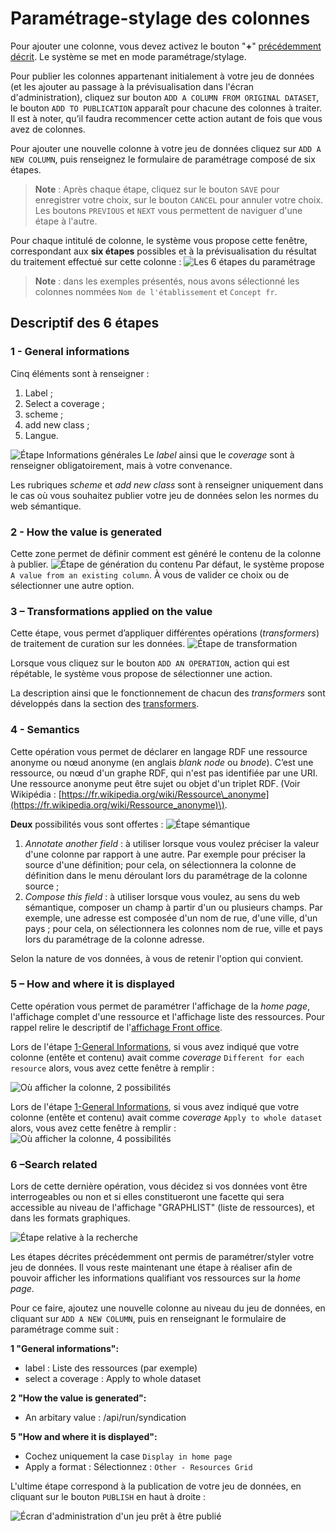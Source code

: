 # Paramétrage-stylage des colonnes

Pour ajouter une colonne, vous devez activez le bouton "**+**" [précédemment décrit](creationuri.md). Le système se met en mode paramétrage/stylage.

Pour publier les colonnes appartenant initialement à votre jeu de données \(et les ajouter au passage à la prévisualisation dans l'écran d'administration\), cliquez sur bouton `ADD A COLUMN FROM ORIGINAL DATASET`, le bouton `ADD TO PUBLICATION` apparaît pour chacune des colonnes à traiter. Il est à noter, qu’il faudra recommencer cette action autant de fois que vous avez de colonnes.

Pour ajouter une nouvelle colonne à votre jeu de données cliquez sur `ADD A NEW COLUMN`, puis renseignez le formulaire de paramétrage composé de six étapes.

> **Note** : Après chaque étape, cliquez sur le bouton `SAVE` pour enregistrer votre choix, sur le bouton `CANCEL` pour annuler votre choix. Les boutons `PREVIOUS` et `NEXT` vous permettent de naviguer d'une étape à l'autre.

Pour chaque intitulé de colonne, le système vous propose cette fenêtre, correspondant aux **six étapes** possibles et à la prévisualisation du résultat du traitement effectué sur cette colonne : ![Les 6 &#xE9;tapes du param&#xE9;trage](../.gitbook/assets/parametrage2.png)

> **Note** : dans les exemples présentés, nous avons sélectionné les colonnes nommées `Nom de l'établissement` et `Concept fr`.

## Descriptif des 6 étapes

### 1 - General informations

Cinq éléments sont à renseigner :

1. Label ;
2. Select a coverage ;
3. scheme ;
4. add new class ;
5. Langue.

![&#xC9;tape Informations g&#xE9;n&#xE9;rales](../.gitbook/assets/parametrage3.png) Le _label_ ainsi que le _coverage_ sont à renseigner obligatoirement, mais à votre convenance.

Les rubriques _scheme_ et _add new class_ sont à renseigner uniquement dans le cas où vous souhaitez publier votre jeu de données selon les normes du web sémantique.

### 2 - How the value is generated

Cette zone permet de définir comment est généré le contenu de la colonne à publier. ![&#xC9;tape de g&#xE9;n&#xE9;ration du contenu](../.gitbook/assets/parametrage4.png) Par défaut, le système propose `A value from an existing column`. À vous de valider ce choix ou de sélectionner une autre option.

### **3 – Transformations applied on the value**

Cette étape, vous permet d’appliquer différentes opérations \(_transformers_\) de traitement de curation sur les données. ![&#xC9;tape de transformation](../.gitbook/assets/parametre5.png)

Lorsque vous cliquez sur le bouton `ADD AN OPERATION`, action qui est répétable, le système vous propose de sélectionner une action.

La description ainsi que le fonctionnement de chacun des _transformers_ sont développés dans la section des [transformers](../administration/modele/transformers/).

### **4 - Semantics**

Cette opération vous permet de déclarer en langage RDF une ressource anonyme ou nœud anonyme \(en anglais _blank node_ ou _bnode_\). C’est une ressource, ou nœud d'un graphe RDF, qui n'est pas identifiée par une URI. Une ressource anonyme peut être sujet ou objet d'un triplet RDF. \(Voir Wikipédia : [https://fr.wikipedia.org/wiki/Ressource\_anonyme](https://fr.wikipedia.org/wiki/Ressource_anonyme)\).

**Deux** possibilités vous sont offertes : ![&#xC9;tape s&#xE9;mantique](../.gitbook/assets/parametre6.png)

1. _Annotate another field_ : à utiliser lorsque vous voulez préciser la valeur d'une colonne par rapport à une autre. Par exemple pour préciser la source d'une définition; pour cela, on sélectionnera la colonne de définition dans le menu déroulant lors du paramétrage de la colonne source ;
2. _Compose this field_ : à utiliser lorsque vous voulez, au sens du web sémantique, composer un champ à partir d'un ou plusieurs champs. Par exemple, une adresse est composée d'un nom de rue, d'une ville, d'un pays ; pour cela, on sélectionnera les colonnes nom de rue, ville et pays lors du paramétrage de la colonne adresse.

Selon la nature de vos données, à vous de retenir l'option qui convient.

### 5 – How and where it is displayed

Cette opération vous permet de paramétrer l'affichage de la _home page_, l'affichage complet d'une ressource et l'affichage liste des ressources. Pour rappel relire le descriptif de l'[affichage Front office](../affichagesfrontoffice/).

Lors de l'étape [1-General Informations](parametagestylagedescolonnes.md#1---general-informations), si vous avez indiqué que votre colonne \(entête et contenu\) avait comme _coverage_ `Different for each resource` alors, vous avez cette fenêtre à remplir :

![O&#xF9; afficher la colonne, 2 possibilit&#xE9;s](../.gitbook/assets/affichageressource.png)

Lors de l'étape [1-General Informations](parametagestylagedescolonnes.md#1---general-informations), si vous avez indiqué que votre colonne \(entête et contenu\) avait comme _coverage_ `Apply to whole dataset` alors, vous avez cette fenêtre à remplir : ![O&#xF9; afficher la colonne, 4 possibilit&#xE9;s](../.gitbook/assets/affichagehomepage.png)

### **6 –Search related**

Lors de cette dernière opération, vous décidez si vos données vont être interrogeables ou non et si elles constitueront une facette qui sera accessible au niveau de l'affichage "GRAPHLIST" \(liste de ressources\), et dans les formats graphiques.

![&#xC9;tape relative &#xE0; la recherche](../.gitbook/assets/searchrelated.png)

Les étapes décrites précédemment ont permis de paramétrer/styler votre jeu de données. Il vous reste maintenant une étape à réaliser afin de pouvoir afficher les informations qualifiant vos ressources sur la _home page_.

Pour ce faire, ajoutez une nouvelle colonne au niveau du jeu de données, en cliquant sur `ADD A NEW COLUMN`, puis en renseignant le formulaire de paramétrage comme suit :

**1 "General informations":**

* label : Liste des ressources \(par exemple\)
* select a coverage : Apply to whole dataset

**2 "How the value is generated":**

* An arbitary value :  /api/run/syndication

 **5 "How and where it is displayed":**

* Cochez uniquement la case `Display in home page`
* Apply a format : Sélectionnez : `Other - Resources Grid`

L'ultime étape correspond à la publication de votre jeu de données, en cliquant sur le bouton `PUBLISH` en haut à droite :

![&#xC9;cran d&apos;administration d&apos;un jeu pr&#xEA;t &#xE0; &#xEA;tre publi&#xE9;](../.gitbook/assets/publicationjeudedonnees.png)

